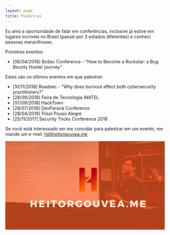 ```yaml
---
layout: page
title: Palestras
---
```


Eu amo a oportunidade de falar em conferências, inclusive já estive em lugares incríveis no Brasil (passei por 3 estados diferentes) e conheci pessoas maravilhosas.

Próximos eventos:

- [06/04/2018] BxSec Conference - "How to Become a Rockstar: a Bug Bounty Hunter journey"

Estes são os últimos eventos em que palestrei:

- [10/11/2018] Roadsec - "Why does burnout affect both cybersecurity practitioners?"
- [28/09/2018] Feira de Tecnologia INATEL
- [07/09/2018] HackTown
- [28/07/2018] DevParaná Conference
- [28/04/2018] Flisol Pouso Alegre
- [25/11/2017] Security Tricks Conference 2018

Se você está interessado em me convidar para palestrar em um evento, me mande um e-mail: hi@heitorgouvea.me

![](/images/photos/heitor-gouvea.png)

